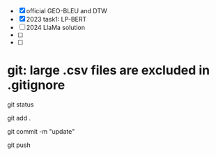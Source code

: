 - [x] official GEO-BLEU and DTW
- [x] 2023 task1: LP-BERT
- [ ] 2024 LlaMa solution
- [ ] 
- [ ] 






# git: large .csv files are excluded in .gitignore
git status

git add .

git commit -m "update"

git push